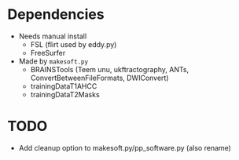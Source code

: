 # Dependencies

* Needs manual install
    * FSL (flirt used by eddy.py)
    * FreeSurfer
* Made by `makesoft.py`
    * BRAINSTools (Teem unu, ukftractography, ANTs, ConvertBetweenFileFormats, DWIConvert)
    * trainingDataT1AHCC
    * trainingDataT2Masks

# TODO

* Add cleanup option to makesoft.py/pp_software.py (also rename)
